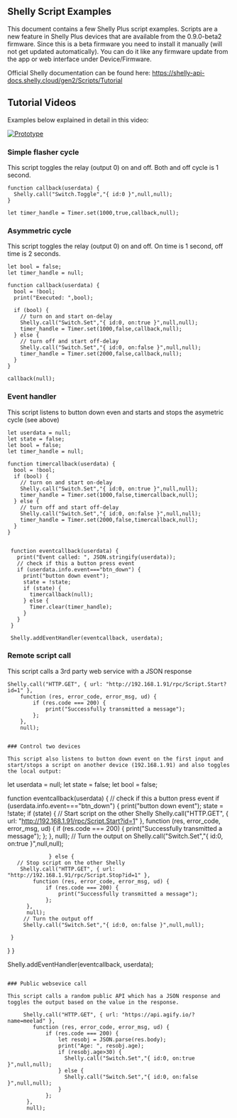 ## Shelly Script Examples

This document contains a few Shelly Plus script examples. Scripts are a new feature in Shelly Plus devices that are available from the 0.9.0-beta2 firmware. Since this is a beta firmware you need to install it manually (will not get updated automatically). You can do it like any firmware update from the app or web interface under Device/Firmware.

Official Shelly documentation can be found here: https://shelly-api-docs.shelly.cloud/gen2/Scripts/Tutorial

## Tutorial Videos

Examples below explained in detail in this video:

[![Prototype](https://img.youtube.com/vi/Mz1dJGthIJk/0.jpg)](https://www.youtube.com/watch?v=Mz1dJGthIJk)

### Simple flasher cycle

This script toggles the relay (output 0) on and off. Both and off cycle is 1 second.

```
function callback(userdata) {
  Shelly.call("Switch.Toggle","{ id:0 }",null,null);
}

let timer_handle = Timer.set(1000,true,callback,null); 
```

### Asymmetric cycle

This script toggles the relay (output 0) on and off. On time is 1 second, off time is 2 seconds.

```
let bool = false;
let timer_handle = null;

function callback(userdata) {
  bool = !bool;
  print("Executed: ",bool);
  
  if (bool) {
    // turn on and start on-delay
    Shelly.call("Switch.Set","{ id:0, on:true }",null,null);
    timer_handle = Timer.set(1000,false,callback,null); 
  } else {
    // turn off and start off-delay
    Shelly.call("Switch.Set","{ id:0, on:false }",null,null);
    timer_handle = Timer.set(2000,false,callback,null); 
  }
}

callback(null);
```

### Event handler

This script listens to button down even and starts and stops the asymetric cycle (see above)

```
let userdata = null;
let state = false;
let bool = false;
let timer_handle = null;

function timercallback(userdata) {
  bool = !bool;
  if (bool) {
    // turn on and start on-delay
    Shelly.call("Switch.Set","{ id:0, on:true }",null,null);
    timer_handle = Timer.set(1000,false,timercallback,null); 
  } else {
    // turn off and start off-delay
    Shelly.call("Switch.Set","{ id:0, on:false }",null,null);
    timer_handle = Timer.set(2000,false,timercallback,null); 
  }
}
 
 
 function eventcallback(userdata) {
   print("Event called: ", JSON.stringify(userdata));
   // check if this a button press event
   if (userdata.info.event==="btn_down") {
     print("button down event");
     state = !state;
     if (state) {
       timercallback(null);
     } else {
       Timer.clear(timer_handle);
     }
   }
 }
 
 Shelly.addEventHandler(eventcallback, userdata);
```

### Remote script call

This script calls a 3rd party web service with a JSON response

```
Shelly.call("HTTP.GET", { url: "http://192.168.1.91/rpc/Script.Start?id=1" },
    function (res, error_code, error_msg, ud) {
        if (res.code === 200) {
            print("Successfully transmitted a message");
        };
    },
    null);
```
```

### Control two devices

This script also listens to button down event on the first input and start/stops a script on another device (192.168.1.91) and also toggles the local output:

```
let userdata = null;
let state = false;
let bool = false;
 
 function eventcallback(userdata) {
   // check if this a button press event
   if (userdata.info.event==="btn_down") {
     print("button down event");
     state = !state;
     if (state) {
       // Start script on the other Shelly
        Shelly.call("HTTP.GET", { url: "http://192.168.1.91/rpc/Script.Start?id=1" },
            function (res, error_code, error_msg, ud) {
                if (res.code === 200) {
                    print("Successfully transmitted a message");
                };
          },
          null);
         // Turn the output on
         Shelly.call("Switch.Set","{ id:0, on:true }",null,null);
       
                 } else {
       // Stop script on the other Shelly
        Shelly.call("HTTP.GET", { url: "http://192.168.1.91/rpc/Script.Stop?id=1" },
            function (res, error_code, error_msg, ud) {
                if (res.code === 200) {
                    print("Successfully transmitted a message");
                };
          },
          null);
         // Turn the output off
         Shelly.call("Switch.Set","{ id:0, on:false }",null,null);       
       
     }
   }
 }
 
 Shelly.addEventHandler(eventcallback, userdata);
```

### Public websevice call

This script calls a random public API which has a JSON response and toggles the output based on the value in the response.

```
         Shelly.call("HTTP.GET", { url: "https://api.agify.io/?name=meelad" },
            function (res, error_code, error_msg, ud) {
                if (res.code === 200) {
                    let resobj = JSON.parse(res.body);
                    print("Age: ", resobj.age);
                    if (resobj.age>30) {
                      Shelly.call("Switch.Set","{ id:0, on:true }",null,null);
                    } else {
                      Shelly.call("Switch.Set","{ id:0, on:false }",null,null);
                    }
                };
          },
          null);
```
